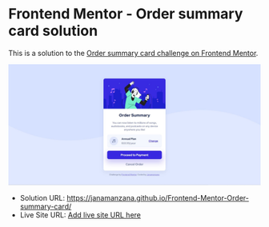 # Frontend Mentor - Order summary card solution

This is a solution to the [Order summary card challenge on Frontend Mentor](https://www.frontendmentor.io/challenges/order-summary-component-QlPmajDUj).

![](./images/screenshot.jpg)

- Solution URL: https://janamanzana.github.io/Frontend-Mentor-Order-summary-card/
- Live Site URL: [Add live site URL here](https://your-live-site-url.com)
